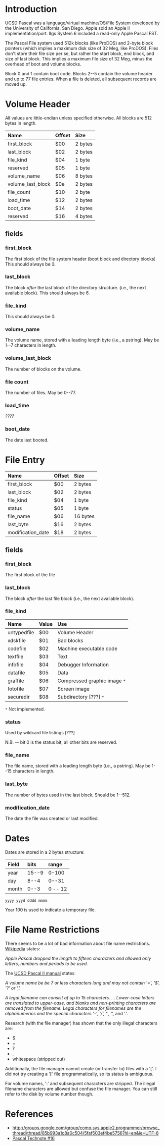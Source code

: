 # Introduction #

UCSD Pascal was a language/virtual machine/OS/File System developed by the University of California, San Diego.  Apple sold an Apple II implementation/port.  IIgs System 6 included a read-only Apple Pascal FST.

The Pascal File system used 512k blocks (like ProDOS) and 2-byte block pointers (which implies a maximum disk size of 32 Meg, like ProDOS).  Files don't store their file size per se, but rather the start block, end block, and size of last block.  This implies a maximum file size of 32 Meg, minus the overhead of boot and volume blocks.


Block 0 and 1 contain boot code.  Blocks 2--5 contain the volume header and up to 77 file entries.  When a file is deleted, all subsequent records are moved up.

# Volume Header #

All values are little-endian unless specified otherwise.  All blocks are 512 bytes in length.

| **Name** | **Offset** | **Size** |
|:---------|:-----------|:---------|
| first\_block | $00 | 2 bytes |
| last\_block | $02 | 2 bytes |
| file\_kind | $04 | 1 byte |
| reserved | $05 | 1 byte |
| volume\_name | $06 | 8 bytes |
| volume\_last\_block | $0e | 2 bytes |
| file\_count | $10 | 2 byte |
| load\_time | $12 | 2 bytes |
| boot\_date | $14 | 2 bytes |
| reserved | $16 | 4 bytes |

## fields ##
### first\_block ###

The first block of the file system header (boot block and directory blocks) This should always be 0.

### last\_block ###

The block _after_ the last block of the directory structure.  (i.e., the next available block). This should always be 6.

### file\_kind ###

This should always be 0.

### volume\_name ###

The volume name, stored with a leading length byte (i.e., a pstring).  May be 1--7 characters in length.


### volume\_last\_block ###
The number of blocks on the volume.

### file count ###

The number of files.  May be 0--77.

### load\_time ###

_????_

### boot\_date ###

The date last booted.


# File Entry #

| **Name** | **Offset** | **Size** |
|:---------|:-----------|:---------|
| first\_block | $00 | 2 bytes |
| last\_block | $02 | 2 bytes |
| file\_kind | $04 | 1 byte |
| status | $05 | 1 byte |
| file\_name | $06 | 16 bytes |
| last\_byte | $16 | 2 bytes |
| modification\_date | $18 | 2 bytes |


## fields ##

### first\_block ###

The first block of the file

### last\_block ###


The block _after_ the last file block  (i.e., the next available block).

### file\_kind ###

| **Name** | **Value** | **Use** |
|:---------|:----------|:--------|
| untypedfile | $00 | Volume Header |
| xdskfile | $01 | Bad blocks |
| codefile | $02 | Machine executable code |
| textfile | $03 | Text |
| infofile | $04 | Debugger Information |
| datafile | $05 | Data |
| graffile  | $06 | Compressed graphic image `*` |
| fotofile | $07 | Screen image |
| securedir | $08 | Subdirectory [???] `*` |

`*` Not implemented.

### status ###

Used by wildcard file listings [???]

N.B. -- bit 0 is the status bit, all other bits are reserved.

### file\_name ###

The file name, stored with a leading length byte (i.e., a pstring).  May be 1--15 characters in length.


### last\_byte ###

The number of bytes used in the last block.  Should be 1--512.

### modification\_date ###

The date the file was created or last modified.

# Dates #

Dates are stored in a 2 bytes structure:

| **Field** | **bits** | **range** |
|:----------|:---------|:----------|
| year | 15--9 | 0-100 |
| day |8--4 | 0--31 |
| month | 0--3 | 0 -- 12 |


`yyyy yyyd dddd mmmm`

Year 100 is used to indicate a temporary file.


# File Name Restrictions #

There seems to be a lot of bad information about file name restrictions. [Wikipedia](http://en.wikipedia.org/wiki/Apple_Pascal) states:

_Apple Pascal dropped the length to fifteen characters and allowed only letters, numbers and periods to be used._

The [UCSD Pascal II manual](http://www.bitsavers.org/pdf/univOfCalSanDiego/UCSD_PASCAL_II.0_Manual_Mar79.pdf) states:

_A volume name be be 7 or less characters long and may not contain '=', '$', '?' or ','._

_A legal filename can consist of up to 15 characters.  ... Lower-case letters are translated to upper-case, and blanks and non-printing characters are removed from the filename.  Legal characters for filenames are the alphanumerics and the special characters '-', '/', '\', '_', and '.'.

Research (with the file manager) has shown that the only illegal characters are:

  * $
  * =
  * ?
  * ,
  * whitespace (stripped out)

Additionally, the file manager cannot create (or transfer to) files with a '['.  I did not try creating a '[' file programmatically, so its status is ambiguous.

For volume names, ':' and subsequent characters are stripped.  The illegal filename characters are allowed but confuse the file manager.  You can still refer to the disk by volume number though.


# References #

  * http://groups.google.com/group/comp.sys.apple2.programmer/browse_thread/thread/85b993a1c8a0c504/5faf503ef4be5756?hl=en&ie=UTF-8
  * [Pascal Technote #16](http://www.umich.edu/~archive/apple2/technotes/tn/pasc/TN.PASC.016)